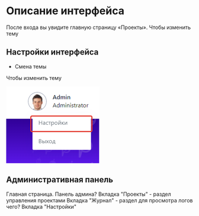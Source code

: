 # Описание интерфейса

После входа вы увидите главную страницу «Проекты». Чтобы изменить тему 





## Настройки интерфейса

- Смена темы

Чтобы изменить тему 

![](</primo-ai/images/theme.png>)



## Административная панель

Главная страница. Панель админа?
Вкладка "Проекты" - раздел управления проектами
Вкладка "Журнал" - раздел для просмотра логов чего?
Вкладка "Настройки"

